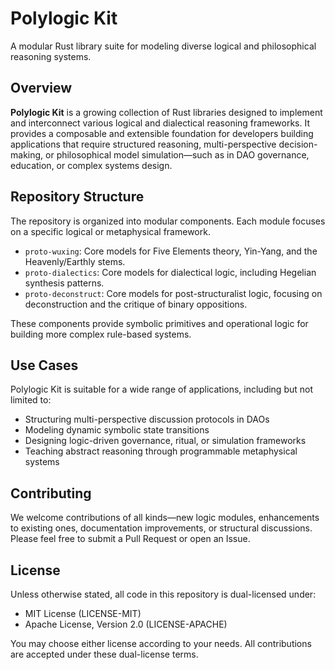 # Polylogic Kit

A modular Rust library suite for modeling diverse logical and philosophical reasoning systems.

## Overview

**Polylogic Kit** is a growing collection of Rust libraries designed to implement and interconnect various logical and dialectical reasoning frameworks. It provides a composable and extensible foundation for developers building applications that require structured reasoning, multi-perspective decision-making, or philosophical model simulation—such as in DAO governance, education, or complex systems design.

## Repository Structure

The repository is organized into modular components. Each module focuses on a specific logical or metaphysical framework.

- `proto-wuxing`: Core models for Five Elements theory, Yin-Yang, and the Heavenly/Earthly stems.
- `proto-dialectics`: Core models for dialectical logic, including Hegelian synthesis patterns.
- `proto-deconstruct`: Core models for post-structuralist logic, focusing on deconstruction and the critique of binary oppositions.

These components provide symbolic primitives and operational logic for building more complex rule-based systems.

## Use Cases

Polylogic Kit is suitable for a wide range of applications, including but not limited to:

- Structuring multi-perspective discussion protocols in DAOs
- Modeling dynamic symbolic state transitions
- Designing logic-driven governance, ritual, or simulation frameworks
- Teaching abstract reasoning through programmable metaphysical systems

## Contributing

We welcome contributions of all kinds—new logic modules, enhancements to existing ones, documentation improvements, or structural discussions. Please feel free to submit a Pull Request or open an Issue.

## License

Unless otherwise stated, all code in this repository is dual-licensed under:

- MIT License (LICENSE-MIT)
- Apache License, Version 2.0 (LICENSE-APACHE)

You may choose either license according to your needs. All contributions are accepted under these dual-license terms.
